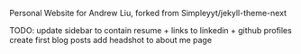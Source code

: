 Personal Website for Andrew Liu, forked from Simpleyyt/jekyll-theme-next

TODO:
update sidebar to contain resume + links to linkedin + github profiles
create first blog posts
add headshot to about me page

